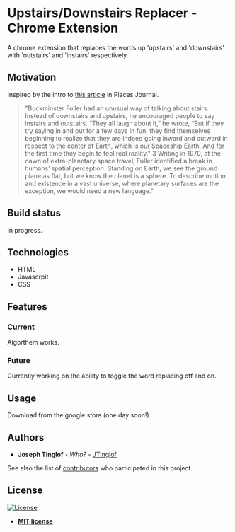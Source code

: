 # Upstairs/Downstairs Replacer - Chrome Extension 

A chrome extension that replaces the words up 'upstairs' and 'downstairs' with 'outstairs' and 'instairs' respectively. 

## Motivation

Inspired by the intro to [this article](https://placesjournal.org/article/the-shape-of-space/) in Places Journal. 

> "Buckminster Fuller had an unusual way of talking about stairs. Instead of downstairs and upstairs, he encouraged people to say instairs and outstairs. “They all laugh about it,” he wrote, “But if they try saying in and out for a few days in fun, they find themselves beginning to realize that they are indeed going inward and outward in respect to the center of Earth, which is our Spaceship Earth. And for the first time they begin to feel real reality.” 3 Writing in 1970, at the dawn of extra-planetary space travel, Fuller identified a break in humans’ spatial perception. Standing on Earth, we see the ground plane as flat, but we know the planet is a sphere. To describe motion and existence in a vast universe, where planetary surfaces are the exception, we would need a new language."

## Build status

In progress. 

## Technologies 

* HTML
* Javascrpit 
* CSS

## Features

### Current

Algorthem works. 

### Future

Currently working on the ability to toggle the word replacing off and on.

## **Usage**

Download from the google store (one day soon!).

## Authors

* **Joseph Tinglof** - *Who?* - [JTinglof](https://github.com/JTinglof)

See also the list of [contributors](https://github.com/your/project/contributors) who participated in this project.

## License

[![License](http://img.shields.io/:license-mit-blue.svg?style=flat-square)](http://badges.mit-license.org)

- **[MIT license](http://opensource.org/licenses/mit-license.php)**


